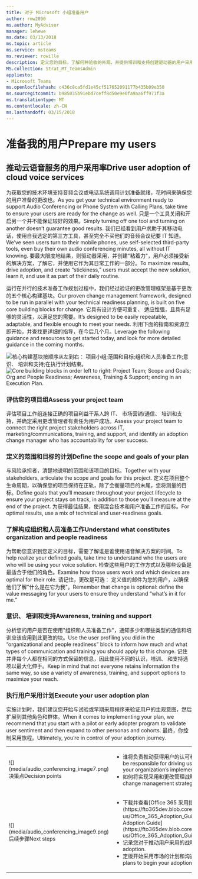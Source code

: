 ```yaml
---
title: 对于 Microsoft 小组准备用户
author: rmw2890
ms.author: MyAdvisor
manager: lehewe
ms.date: 03/13/2018
ms.topic: article
ms.service: msteams
ms.reviewer: rowille
description: 定义您的目标，了解何种验收的外观，并提供培训和支持创建驱动器的用户采用率的计划。
MS.collection: Strat_MT_TeamsAdmin
appliesto:
- Microsoft Teams
ms.openlocfilehash: c436c8ca5fd1e45cf517652091177b435b09e350
ms.sourcegitcommit: b985035b91ebd7ceff8d50e9e0fa9aa6ff971f3a
ms.translationtype: MT
ms.contentlocale: zh-CN
ms.lasthandoff: 03/15/2018
---
```

# <a name="prepare-my-users"></a><span data-ttu-id="92780-103">准备我的用户</span><span class="sxs-lookup"><span data-stu-id="92780-103">Prepare my users</span></span>

## <a name="drive-user-adoption-of-cloud-voice-services"></a><span data-ttu-id="92780-104">推动云语音服务的用户采用率</span><span class="sxs-lookup"><span data-stu-id="92780-104">Drive user adoption of cloud voice services</span></span>

<span data-ttu-id="92780-105">为获取您的技术环境支持音频会议或电话系统调用计划准备就绪，花时间来确保您的用户准备的更改也。</span><span class="sxs-lookup"><span data-stu-id="92780-105">As you get your technical environment ready to support Audio Conferencing or Phone System with Calling Plans, take time to ensure your users are ready for the change as well.</span></span> <span data-ttu-id="92780-106">只是一个工具关闭和开启另一个并不能保证较好的效果。</span><span class="sxs-lookup"><span data-stu-id="92780-106">Simply turning off one tool and turning on another doesn’t guarantee good results.</span></span> <span data-ttu-id="92780-107">我们已经看到用户求助于其移动电话，使用自我选定的第三方工具，甚至完全不买他们的音频会议纪要 IT 知道。</span><span class="sxs-lookup"><span data-stu-id="92780-107">We’ve seen users turn to their mobile phones, use self-selected third-party tools, even buy their own audio conferencing minutes, all without IT knowing.</span></span> <span data-ttu-id="92780-108">要最大限度地结果，则驱动器采用，并创建"粘着力"，用户必须接受新的解决方案，了解它，并使用它作为其日常工作的一部分。</span><span class="sxs-lookup"><span data-stu-id="92780-108">To maximize results, drive adoption, and create “stickiness,” users must accept the new solution, learn it, and use it as part of their daily routine.</span></span>

<span data-ttu-id="92780-109">运行在并行的技术准备工作规划过程中，我们经过验证的更改管理框架是基于更改的五个核心构建基块。</span><span class="sxs-lookup"><span data-stu-id="92780-109">Our proven change management framework, designed to be run in parallel with your technical readiness planning, is built on five core building blocks for change.</span></span>
<span data-ttu-id="92780-110">它具有设计方便可重复、 适应性强，且具有足够的灵活性，以满足您的需要。</span><span class="sxs-lookup"><span data-stu-id="92780-110">It’s designed to be easily repeatable, adaptable, and flexible enough to meet your needs.</span></span> <span data-ttu-id="92780-111">利用下面的指南和资源立即开始，并查找更详细的指导，在今后几个月。</span><span class="sxs-lookup"><span data-stu-id="92780-111">Leverage the following guidance and resources to get started today, and look for more detailed guidance in the coming months.</span></span>

<span data-ttu-id="92780-112">![核心构建基块按顺序从左到右： 项目小组;范围和目标;组织和人员准备工作;意识、 培训和支持;在执行计划结束。](media/prepare-my-users-image1.png "核心构建基块按顺序从左到右： 项目小组;范围和目标;组织和人员准备工作;意识、 培训和支持;在执行计划结束。")</span><span class="sxs-lookup"><span data-stu-id="92780-112">![Core building blocks in order left to right: Project Team; Scope and Goals; Org and People Readiness; Awareness, Training & Support; ending in an Execution Plan.](media/prepare-my-users-image1.png "Core building blocks in order left to right: Project Team; Scope and Goals; Org and People Readiness; Awareness, Training & Support; ending in an Execution Plan.")</span></span>

### <a name="assess-your-project-team"></a><span data-ttu-id="92780-113">评估您的项目组</span><span class="sxs-lookup"><span data-stu-id="92780-113">Assess your project team</span></span>

<span data-ttu-id="92780-114">评估项目工作组连接正确的项目利益干系人跨 IT、 市场营销/通信、 培训和支持，并确定采用更改管理者有责任为用户成功。</span><span class="sxs-lookup"><span data-stu-id="92780-114">Assess your project team to connect the right project stakeholders across IT, marketing/communications, training, and support, and identify an adoption change manager who has accountability for user success.</span></span>

### <a name="define-the-scope-and-goals-of-your-plan"></a><span data-ttu-id="92780-115">定义的范围和目标的计划</span><span class="sxs-lookup"><span data-stu-id="92780-115">Define the scope and goals of your plan</span></span>

<span data-ttu-id="92780-116">与风险承担者，清楚地说明的范围和该项目的目标。</span><span class="sxs-lookup"><span data-stu-id="92780-116">Together with your stakeholders, articulate the scope and goals for this project.</span></span> <span data-ttu-id="92780-117">定义在项目整个生命周期，以确保您的项目保持在正轨，除了会衡量项目的末尾，您将测量的目标。</span><span class="sxs-lookup"><span data-stu-id="92780-117">Define goals that you’ll measure throughout your project lifecycle to ensure your project stays on track, in addition to those you’ll measure at the end of the project.</span></span> <span data-ttu-id="92780-118">为获得最佳结果，使用混合技术和用户准备工作的目标。</span><span class="sxs-lookup"><span data-stu-id="92780-118">For optimal results, use a mix of technical and user-readiness goals.</span></span>

### <a name="understand-what-constitutes-organization-and-people-readiness"></a><span data-ttu-id="92780-119">了解构成组织和人员准备工作</span><span class="sxs-lookup"><span data-stu-id="92780-119">Understand what constitutes organization and people readiness</span></span>

<span data-ttu-id="92780-120">为帮助您意识到您定义的目标，需要了解谁是谁使用语音解决方案的时间。</span><span class="sxs-lookup"><span data-stu-id="92780-120">To help realize your defined goals, take time to understand who the users are who will be using your voice solution.</span></span> <span data-ttu-id="92780-121">检查这些用户的工作方式以及哪些设备是最适合于他们的角色。</span><span class="sxs-lookup"><span data-stu-id="92780-121">Examine how those users work and which devices are optimal for their role.</span></span> <span data-ttu-id="92780-122">请记住，更改是可选： 定义值的邮件为您的用户，以确保他们了解"什么是在它为我"。</span><span class="sxs-lookup"><span data-stu-id="92780-122">Remember that change is optional: define the value messaging for your users to ensure they understand “what’s in it for me.”</span></span>

### <a name="awareness-training-and-support"></a><span data-ttu-id="92780-123">意识、 培训和支持</span><span class="sxs-lookup"><span data-stu-id="92780-123">Awareness, training and support</span></span>

<span data-ttu-id="92780-124">分析您的用户是否在使用"组织和人员准备工作"，通知多少和哪些类型的通信和培训应该应用到此更改的块。</span><span class="sxs-lookup"><span data-stu-id="92780-124">Use the user profiling you did in the “organizational and people readiness” block to inform how much and what types of communication and training you should apply to this change.</span></span> <span data-ttu-id="92780-125">记住并非每个人都在相同的方式保留的信息，因此使用不同的认识，培训、 和支持选项以最大化伸手。</span><span class="sxs-lookup"><span data-stu-id="92780-125">Keep in mind that not everyone retains information the same way, so use a variety of awareness, training, and support options to maximize your reach.</span></span>

### <a name="execute-your-user-adoption-plan"></a><span data-ttu-id="92780-126">执行用户采用计划</span><span class="sxs-lookup"><span data-stu-id="92780-126">Execute your user adoption plan</span></span>

<span data-ttu-id="92780-127">实施计划时，我们建议您开始与试验或早期采用程序来验证用户的主观意图，然后扩展到其他角色和群体。</span><span class="sxs-lookup"><span data-stu-id="92780-127">When it comes to implementing your plan, we recommend that you start with a pilot or early adopter program to validate user sentiment and then expand to other personas and cohorts.</span></span> <span data-ttu-id="92780-128">最终，你控制采用旅程。</span><span class="sxs-lookup"><span data-stu-id="92780-128">Ultimately, you’re in control of your adoption journey.</span></span>

[//]: # (请注意，您不能删除"en-我们"此表中的链接。)

<table>
<tr><td>![](media/audio_conferencing_image7.png) <br/><span data-ttu-id="92780-130">决策点</span><span class="sxs-lookup"><span data-stu-id="92780-130">Decision points</span></span></td><td><ul><li><span data-ttu-id="92780-131">谁将负责推动获得用户的认可和在云语音功能的组织实施过程变更管理？</span><span class="sxs-lookup"><span data-stu-id="92780-131">Who will be responsible for driving user adoption and change management during your organization’s implementation of cloud voice capabilities?</span></span></li><li><span data-ttu-id="92780-132">如何将实现采用和更改管理战略？</span><span class="sxs-lookup"><span data-stu-id="92780-132">How will you implement an adoption and change management strategy?</span></span></li></ul></td></tr>
<tr><td>![](media/audio_conferencing_image9.png)<br/><span data-ttu-id="92780-133">后续步骤</span><span class="sxs-lookup"><span data-stu-id="92780-133">Next steps</span></span></td><td><ul><li><span data-ttu-id="92780-134">下载并查看[Office 365 采用指南](https://fto365dev.blob.core.windows.net/media/Default/DocResources/en-us/Office_365_Adoption_Guide.pdf)。</span><span class="sxs-lookup"><span data-stu-id="92780-134">Download and review the [Office 365 Adoption Guide](https://fto365dev.blob.core.windows.net/media/Default/DocResources/en-us/Office_365_Adoption_Guide.pdf).</span></span></li><li><span data-ttu-id="92780-135">记录您对于推动用户采用的战略。</span><span class="sxs-lookup"><span data-stu-id="92780-135">Document your strategy for driving user adoption.</span></span></li><li><span data-ttu-id="92780-136">定版开始采用市场的计划和沟通计划。</span><span class="sxs-lookup"><span data-stu-id="92780-136">Finalize schedule and communication plans to begin your adoption campaign.</span></span>
</li></ul></td></tr>
</table>

<!--ENDOFSECTION-->
  